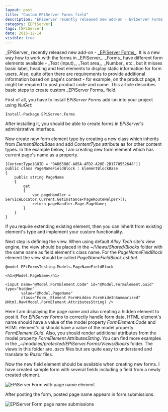 ```yaml
---
layout: post
title: "Custom EPiServer Forms field"
description: "EPiServer recently released new add-on - EPiServer Forms. It is a new way how to work with the forms in EPiServer. Forms have different form elements available - Text (input), Text area, Number etc., but it misses basic label, heading and text elements to display static information for form users. Also, quite often there are requirements to provide additional information based on page's context - for example, on the product page, it might be required to post product code and name. This article describes basic steps to create custom EPiServer Forms field."
category: [EPiServer]
tags: [EPiServer]
date: 2015-12-14
visible: true
---
```


<p class="lead">
_EPiServer_ recently released new add-on - <a href="http://webhelp.episerver.com/15-5/EN/addons/episerver-forms/episerver-forms.htm">_EPiServer Forms_</a>. It is a new way how to work with the forms in _EPiServer_. _Forms_ have different form elements available - _Text (input)_, _Text area_, _Number_ etc., but it misses basic label, heading and text elements to display static information for form users. Also, quite often there are requirements to provide additional information based on page's context - for example, on the product page, it might be required to post product code and name. This article describes basic steps to create custom _EPiServer Forms_ field.
</p>

First of all, you have to install _EPiServer Forms_ add-on into your project using _NuGet_:

    Install-Package EPiServer.Forms

After installing it, you should be able to create forms in _EPiServer's_ administrative interface.

Now create new form element type by creating a new class which inherits from _ElementBlockBase_ and add _ContentType_ attribute as for other content types. In the example below, I am creating new form element which has current page's name as a property.

    [ContentType(GUID = "9AD6588C-A85A-4FD2-A20E-2B1778552648")]
    public class PageNameFieldBlock : ElementBlockBase
    {
        public string PageName
        {
            get
            {
                var pageHandler = ServiceLocator.Current.GetInstance<PageRouteHelper>();
                return pageHandler.Page.PageName;
            }
        }
    }

If you require extending existing element, then you can inherit from existing element's type and implement your custom functionality.

Next step is defining the view. When using default _Alloy Tech_ site's view engine, the view should be placed in the _~/Views/Shared/Blocks_ folder with the same name as field element's class name. For the _PageNameFieldBlock_ element the view should be called _PageNameFieldBlock.cshtml_.

    @model EPiFormsTesting.Models.PageNameFieldBlock

    <h1>@Model.PageName</h1>

    <input name="@Model.FormElement.Code" id="@Model.FormElement.Guid" type="hidden"
           value="@Model.PageName"
           class="Form__Element FormHidden FormHideInSummarized" @Html.Raw(Model.FormElement.AttributesString) />

Here I am displaying the page name and also creating a hidden element to post it. For _EPiServer Forms_ to correctly handle form data, HTML element's name should have a value of the model property _FormElement.Code_ and HTML element's id should have a value of the model property _FormElement.Guid_. Also, you should render additional attributes from the model property _FormElement.AttributesString_. You can find more examples in the _~/modules/_protected/EPiServer.Forms/Views/Blocks_ folder. The views in this folder are _.ascx_ files but are quite easy to understand and translate to _Razor_ files.

Now the new field element should be available when creating new forms. I have created sample form with several fields including a field from a newly created element.

<img src="/img/2015-12/episerver-form-with-page-name.png" class="img-responsive" alt="EPiServer Form with page name element">

After posting the form, posted page name appears in form submissions.

<img src="/img/2015-12/episerver-form-page-name-submissions.png" class="img-responsive" alt="EPiServer Form page name submissions">
